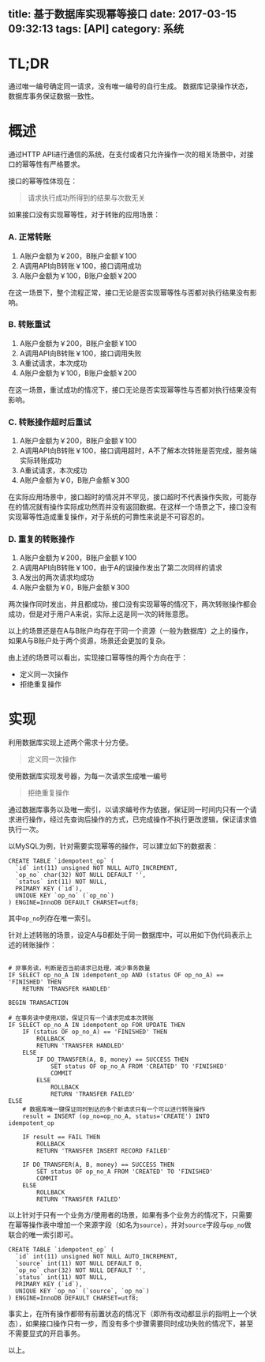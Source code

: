 title: 基于数据库实现幂等接口
date: 2017-03-15 09:32:13
tags: [API]
category: 系统
---

# TL;DR

通过唯一编号确定同一请求，没有唯一编号的自行生成。
数据库记录操作状态，数据库事务保证数据一致性。

<!-- more -->

# 概述

通过HTTP API进行通信的系统，在支付或者只允许操作一次的相关场景中，对接口的幂等性有严格要求。

接口的幂等性体现在：

> 请求执行成功所得到的结果与次数无关

如果接口没有实现幂等性，对于转账的应用场景：

### A. 正常转账

1. A账户金额为￥200，B账户金额￥100
2. A调用API向B转账￥100，接口调用成功
3. A账户金额为￥100，B账户金额￥200

在这一场景下，整个流程正常，接口无论是否实现幂等性与否都对执行结果没有影响。

### B. 转账重试

1. A账户金额为￥200，B账户金额￥100
2. A调用API向B转账￥100，接口调用失败
3. A重试请求，本次成功
4. A账户金额为￥100，B账户金额￥200

在这一场景，重试成功的情况下，接口无论是否实现幂等性与否都对执行结果没有影响。

### C. 转账操作超时后重试

1. A账户金额为￥200，B账户金额￥100
2. A调用API向B转账￥100，接口调用超时，A不了解本次转账是否完成，服务端实际转账成功
3. A重试请求，本次成功
4. A账户金额为￥0，B账户金额￥300

在实际应用场景中，接口超时的情况并不罕见，接口超时不代表操作失败，可能存在的情况就有操作实际成功然而并没有返回数据。在这样一个场景之下，接口没有实现幂等性造成重复操作，对于系统的可靠性来说是不可容忍的。

### D. 重复的转账操作

1. A账户金额为￥200，B账户金额￥100
2. A调用API向B转账￥100，由于A的误操作发出了第二次同样的请求
3. A发出的两次请求均成功
4. A账户金额为￥0，B账户金额￥300

两次操作同时发出，并且都成功，接口没有实现幂等的情况下，两次转账操作都会成功，但是对于用户A来说，实际上这是同一次的转账意愿。

以上的场景还是在A与B账户均存在于同一个资源（一般为数据库）之上的操作，如果A与B账户处于两个资源，场景还会更加的复杂。

由上述的场景可以看出，实现接口幂等性的两个方向在于：

+ 定义同一次操作
+ 拒绝重复操作

# 实现

利用数据库实现上述两个需求十分方便。

> 定义同一次操作

使用数据库实现发号器，为每一次请求生成唯一编号

> 拒绝重复操作

通过数据库事务以及唯一索引，以请求编号作为依据，保证同一时间内只有一个请求进行操作，经过先查询后操作的方式，已完成操作不执行更改逻辑，保证请求值执行一次。

以MySQL为例，针对需要实现幂等的操作，可以建立如下的数据表：

```
CREATE TABLE `idempotent_op` (
  `id` int(11) unsigned NOT NULL AUTO_INCREMENT,
  `op_no` char(32) NOT NULL DEFAULT '',
  `status` int(11) NOT NULL,
  PRIMARY KEY (`id`),
  UNIQUE KEY `op_no` (`op_no`)
) ENGINE=InnoDB DEFAULT CHARSET=utf8;
```

其中`op_no`列存在唯一索引。

针对上述转账的场景，设定A与B都处于同一数据库中，可以用如下伪代码表示上述的转账操作：

```

# 非事务读，判断是否当前请求已处理，减少事务数量
IF SELECT op_no_A IN idempotent_op AND (status OF op_no_A) == 'FINISHED' THEN
	RETURN 'TRANSFER HANDLED'

BEGIN TRANSACTION

# 在事务读中使用X锁，保证只有一个请求完成本次转账
IF SELECT op_no_A IN idempotent_op FOR UPDATE THEN
	IF (status OF op_no_A) == 'FINISHED' THEN
		ROLLBACK
		RETURN 'TRANSFER HANDLED'
	ELSE
		IF DO_TRANSFER(A, B, money) == SUCCESS THEN
			SET status OF op_no_A FROM 'CREATED' TO 'FINISHED'
			COMMIT
		ELSE
			ROLLBACK
			RETURN 'TRANSFER FAILED'
ELSE
	# 数据库唯一键保证同时到达的多个新请求只有一个可以进行转账操作
	result = INSERT (op_no=op_no_A, status='CREATE') INTO idempotent_op

	IF result == FAIL THEN
		ROLLBACK
		RETURN 'TRANSFER INSERT RECORD FAILED'

	IF DO_TRANSFER(A, B, money) == SUCCESS THEN
		SET status OF op_no_A FROM 'CREATED' TO 'FINISHED'
		COMMIT
	ELSE
		ROLLBACK
		RETURN 'TRANSFER FAILED'
```

以上针对于只有一个业务方/使用者的场景，如果有多个业务方的情况下，只需要在幂等操作表中增加一个来源字段（如名为`source`），并对`source`字段与`op_no`做联合的唯一索引即可。

```
CREATE TABLE `idempotent_op` (
  `id` int(11) unsigned NOT NULL AUTO_INCREMENT,
  `source` int(11) NOT NULL DEFAULT 0,
  `op_no` char(32) NOT NULL DEFAULT '',
  `status` int(11) NOT NULL,
  PRIMARY KEY (`id`),
  UNIQUE KEY `op_no` (`source`, `op_no`)
) ENGINE=InnoDB DEFAULT CHARSET=utf8;
```

事实上，在所有操作都带有前置状态的情况下（即所有改动都显示的指明上一个状态），如果接口操作只有一步，而没有多个步骤需要同时成功失败的情况下，甚至不需要显式的开启事务。

以上。

